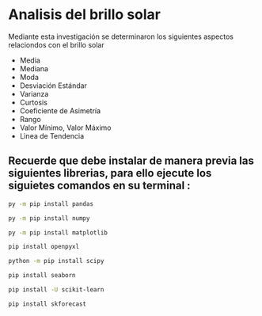 ﻿# Analisis del brillo solar
 
<p> Mediante esta investigación se determinaron los siguientes aspectos relaciondos con el brillo solar</p>
 
- Media 
- Mediana
- Moda
- Desviación Estándar
- Varianza
- Curtosis
- Coeficiente de Asimetría
- Rango
- Valor Mínimo, Valor Máximo 
- Lìnea de Tendencia
  
## Recuerde que debe instalar de manera previa las siguientes librerias, para ello ejecute los siguietes comandos en su terminal :

```bash
py -m pip install pandas
```
```bash
py -m pip install numpy
```
```bash
py -m pip install matplotlib
```
```bash
pip install openpyxl
```
```bash
python -m pip install scipy
```
```bash
pip install seaborn
```
```bash
pip install -U scikit-learn
```
```bash
pip install skforecast
```



